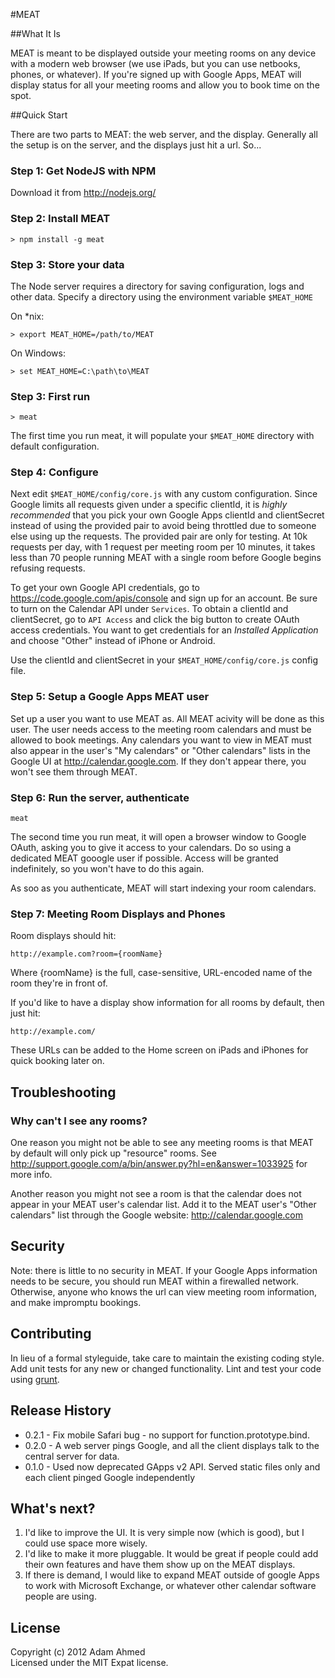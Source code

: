 #MEAT

##What It Is

MEAT is meant to be displayed outside your meeting rooms on any device with a 
modern web browser (we use iPads, but you can use netbooks, phones, or whatever).
If you're signed up with Google Apps, MEAT will display status for all your 
meeting rooms and allow you to book time on the spot.

##Quick Start

There are two parts to MEAT: the web server, and the display.  Generally all the
setup is on the server, and the displays just hit a url. So...

### Step 1: Get NodeJS with NPM

Download it from http://nodejs.org/

### Step 2: Install MEAT

```
> npm install -g meat
```

### Step 3: Store your data

The Node server requires a directory for saving configuration, logs and other data. Specify a directory using the environment variable `$MEAT_HOME`

On *nix:
```
> export MEAT_HOME=/path/to/MEAT
```

On Windows:
```
> set MEAT_HOME=C:\path\to\MEAT
```

### Step 3: First run
```
> meat
```

The first time you run meat, it will populate your `$MEAT_HOME` directory with default configuration.

### Step 4: Configure

Next edit `$MEAT_HOME/config/core.js` with any custom configuration. Since Google limits all requests given under a specific clientId, it is *highly recommended* that you pick your own Google Apps clientId and clientSecret instead of using the provided pair to avoid being throttled due to someone else using up the requests. The provided pair are only for testing. At 10k requests per day, with 1 request per meeting room per 10 minutes, it takes less than 70 people running MEAT with a single room before Google begins refusing requests.

To get your own Google API credentials, go to https://code.google.com/apis/console and sign up for an account. Be sure to turn on the Calendar API under `Services`. To obtain a clientId and clientSecret, go to `API Access` and click the big button to create OAuth access credentials. You want to get credentials for an *Installed Application* and choose "Other" instead of iPhone or Android.

Use the clientId and clientSecret in your `$MEAT_HOME/config/core.js` config file.

### Step 5: Setup a Google Apps MEAT user

Set up a user you want to use MEAT as. All MEAT acivity will be done as this user.
The user needs access to the meeting room calendars and must be allowed to book meetings.
Any calendars you want to view in MEAT must also appear in the user's "My calendars" or "Other calendars" lists in the Google UI at http://calendar.google.com. If they don't appear there, you won't see them through MEAT.

### Step 6: Run the server, authenticate

```
meat
```

The second time you run meat, it will open a browser window to Google OAuth, asking you to give it access to your calendars. Do so using a dedicated MEAT gooogle user if possible. Access will be granted indefinitely, so you won't have to do this again.

As soo as you authenticate, MEAT will start indexing your room calendars.

### Step 7: Meeting Room Displays and Phones
Room displays should hit:

    http://example.com?room={roomName}

Where {roomName} is the full, case-sensitive, URL-encoded name of the room 
they're in front of.

If you'd like to have a display show information for all rooms by default, 
then just hit:

    http://example.com/

These URLs can be added to the Home screen on iPads and iPhones for quick booking later on.

## Troubleshooting

### Why can't I see any rooms?

One reason you might not be able to see any meeting rooms is that MEAT by default will only pick up "resource" rooms. See http://support.google.com/a/bin/answer.py?hl=en&answer=1033925 for more info.

Another reason you might not see a room is that the calendar does not appear in your MEAT user's calendar list. Add it to the MEAT user's "Other calendars" list through the Google website: http://calendar.google.com

## Security

Note: there is little to no security in MEAT. If your Google Apps information needs to be secure, you should run MEAT within a firewalled network. Otherwise, anyone who knows the url can view meeting room information, and make impromptu bookings.

## Contributing
In lieu of a formal styleguide, take care to maintain the existing coding style. Add unit tests for any new or changed functionality. Lint and test your code using [grunt](https://github.com/cowboy/grunt).

## Release History
* 0.2.1 - Fix mobile Safari bug - no support for function.prototype.bind.
* 0.2.0 - A web server pings Google, and all the client displays talk to the central server for data.
* 0.1.0 - Used now deprecated GApps v2 API. Served static files only and each client pinged Google independently

## What's next?

1. I'd like to improve the UI. It is very simple now (which is good), but I could use space more wisely.
2. I'd like to make it more pluggable. It would be great if people could add their own features and have them show up on the MEAT displays.
3. If there is demand, I would like to expand MEAT outside of google Apps to work with Microsoft Exchange, or whatever other calendar software people are using.

## License
Copyright (c) 2012 Adam Ahmed  
Licensed under the MIT Expat license.
